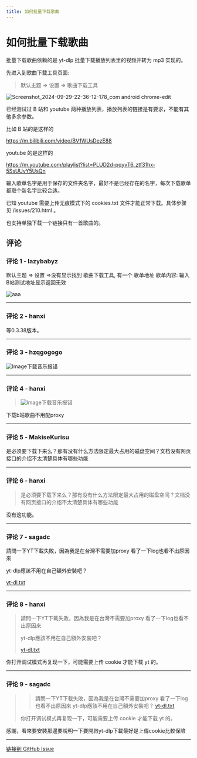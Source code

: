 ```yaml
---
title: 如何批量下载歌曲
---
```


# 如何批量下载歌曲

批量下载歌曲依赖的是 yt-dlp 批量下载播放列表里的视频并转为 mp3 实现的。

先进入到歌曲下载工具页面:

> 默认主题 => 设置 => 歌曲下载工具

![Screenshot_2024-09-29-22-36-12-178_com android chrome-edit](https://gproxy.hanxi.cc/proxy/user-attachments/assets/ddd2af00-cd9e-4938-9450-56503453807c)


已经测试过 B 站和 youtube 两种播放列表，播放列表的链接是有要求，不能有其他多余参数。

比如 B 站的是这样的

https://m.bilibili.com/video/BV1WUsDezE88

youtube 的是这样的

https://m.youtube.com/playlist?list=PLUD2d-pqyvT6_ztf31hx-5SsUUvY5UsQn

输入歌单名字是用于保存的文件夹名字，最好不是已经存在的名字，每次下载歌单都取个新名字比较合适。

已知 youtube 需要上传无痕模式下的 cookies.txt 文件才能正常下载。具体步骤见 /issues/210.html 。


也支持单独下载一个链接只有一首歌曲的。

## 评论


### 评论 1 - lazybabyz

 默认主题 => 设置 =>没有显示找到 歌曲下载工具,
有一个 歌单地址 歌单内容: 输入B站测试地址显示返回无效

![aaa](https://gproxy.hanxi.cc/proxy/user-attachments/assets/31e224cb-fcbd-4841-b545-bfbd2496061b)


---

### 评论 2 - hanxi

等0.3.38版本。

---

### 评论 3 - hzqgogogo

![Image](https://gproxy.hanxi.cc/proxy/user-attachments/assets/6751adf0-fea6-40b9-8d4b-48696a3100b3)下载音乐报错

---

### 评论 4 - hanxi

> ![Image](https://gproxy.hanxi.cc/proxy/user-attachments/assets/6751adf0-fea6-40b9-8d4b-48696a3100b3)下载音乐报错

下载b站歌曲不用配proxy

---

### 评论 5 - MakiseKurisu

是必须要下载下来么？那有没有什么方法限定最大占用的磁盘空间？文档没有网页接口的介绍不太清楚具体有哪些功能

---

### 评论 6 - hanxi

> 是必须要下载下来么？那有没有什么方法限定最大占用的磁盘空间？文档没有网页接口的介绍不太清楚具体有哪些功能

没有这功能。

---

### 评论 7 - sagadc

請問一下YT下載失敗，因為我是在台灣不需要加proxy
看了一下log也看不出原因來

yt-dlp應該不用在自己額外安裝吧？

[yt-dl.txt](https://github.com/user-attachments/files/19379757/yt-dl.txt)

---

### 评论 8 - hanxi

> 請問一下YT下載失敗，因為我是在台灣不需要加proxy 看了一下log也看不出原因來
> 
> yt-dlp應該不用在自己額外安裝吧？
> 
> [yt-dl.txt](https://github.com/user-attachments/files/19379757/yt-dl.txt)

你打开调试模式再复现一下，可能需要上传 cookie 才能下载 yt 的。

---

### 评论 9 - sagadc

> > 請問一下YT下載失敗，因為我是在台灣不需要加proxy 看了一下log也看不出原因來
> > yt-dlp應該不用在自己額外安裝吧？
> > [yt-dl.txt](https://github.com/user-attachments/files/19379757/yt-dl.txt)
> 
> 你打开调试模式再复现一下，可能需要上传 cookie 才能下载 yt 的。

感謝，看來要安裝那邊要說明一下要開啟yt-dlp下載最好是上傳cookie比較保險

---
[链接到 GitHub Issue](https://github.com/hanxi/xiaomusic/issues/212)
